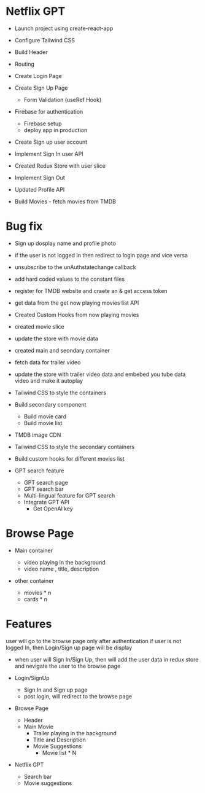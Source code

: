# Netflix GPT

- Launch project using create-react-app
- Configure Tailwind CSS
- Build Header
- Routing
- Create Login Page
- Create Sign Up Page
  - Form Validation (useRef Hook)
- Firebase for authentication
  - Firebase setup
  - deploy app in production
- Create Sign up user account

- Implement Sign In user API
- Created Redux Store with user slice
- Implement Sign Out
- Updated Profile API
- Build Movies - fetch movies from TMDB

# Bug fix

- Sign up dosplay name and profile photo
- if the user is not logged In then redirect to login page and vice versa

- unsubscribe to the unAuthstatechange callback
- add hard coded values to the constant files

- register for TMDB website and craete an & get access token
- get data from the get now playing movies list API
- Created Custom Hooks from now playing movies
- created movie slice
- update the store with movie data
- created main and seondary container
- fetch data for trailer video
- update the store with trailer video data and embebed you tube data video
  and make it autoplay
- Tailwind CSS to style the containers
- Build secondary component

  - Build movie card
  - Build movie list

- TMDB image CDN
- Tailwind CSS to style the secondary containers
- Build custom hooks for different movies list

- GPT search feature
  - GPT search page
  - GPT search bar
  - Multi-lingual feature for GPT search
  - Integrate GPT API
    - Get OpenAI key

# Browse Page

- Main container

  - video playing in the background
  - video name , title, description

- other container
  - movies \* n
  - cards \* n

# Features

user will go to the browse page only after authentication
if user is not logged In, then Login/Sign up page will be display

- when user will Sign In/Sign Up, then will add the user data in redux store and
  nevigate the user to the browse page

* Login/SignUp

  - Sign In and Sign up page
  - post login, will redirect to the browse page

* Browse Page

  - Header
  - Main Movie
    - Trailer playing in the background
    - Title and Description
    - Movie Suggestions
      - Movie list \* N

* Netflix GPT
  - Search bar
  - Movie suggestions
